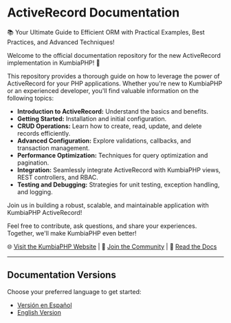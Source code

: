 # ActiveRecord Documentation
📚 Your Ultimate Guide to Efficient ORM with Practical Examples, Best Practices, and Advanced Techniques!

Welcome to the official documentation repository for the new ActiveRecord implementation in KumbiaPHP! 🚀

This repository provides a thorough guide on how to leverage the power of ActiveRecord for your PHP applications.
Whether you're new to KumbiaPHP or an experienced developer, you'll find valuable information on the following topics:

- **Introduction to ActiveRecord:** Understand the basics and benefits.
- **Getting Started:** Installation and initial configuration.
- **CRUD Operations:** Learn how to create, read, update, and delete records efficiently.
- **Advanced Configuration:** Explore validations, callbacks, and transaction management.
- **Performance Optimization:** Techniques for query optimization and pagination.
- **Integration:** Seamlessly integrate ActiveRecord with KumbiaPHP views, REST controllers, and RBAC.
- **Testing and Debugging:** Strategies for unit testing, exception handling, and logging.

Join us in building a robust, scalable, and maintainable application with KumbiaPHP ActiveRecord!

Feel free to contribute, ask questions, and share your experiences. Together, we'll make KumbiaPHP even better!

🌐 [Visit the KumbiaPHP Website](https://www.kumbiaphp.com) | 💬 [Join the Community](https://slack.kumbiaphp.com) | 📖 [Read the Docs](https://kumbiaphp.com/blog/manuales-y-descargas/)

---

## Documentation Versions

Choose your preferred language to get started:

- [Versión en Español](es/README.md)
- [English Version](en/README.md)